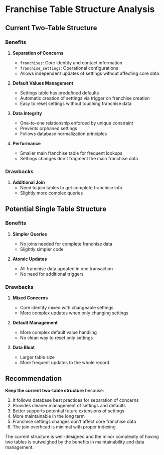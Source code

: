 # Franchise Table Structure Analysis

## Current Two-Table Structure

### Benefits
1. **Separation of Concerns**
   - `franchises`: Core identity and contact information
   - `franchise_settings`: Operational configurations
   - Allows independent updates of settings without affecting core data

2. **Default Values Management**
   - Settings table has predefined defaults
   - Automatic creation of settings via trigger on franchise creation
   - Easy to reset settings without touching franchise data

3. **Data Integrity**
   - One-to-one relationship enforced by unique constraint
   - Prevents orphaned settings
   - Follows database normalization principles

4. **Performance**
   - Smaller main franchise table for frequent lookups
   - Settings changes don't fragment the main franchise data

### Drawbacks
1. **Additional Join**
   - Need to join tables to get complete franchise info
   - Slightly more complex queries

## Potential Single Table Structure

### Benefits
1. **Simpler Queries**
   - No joins needed for complete franchise data
   - Slightly simpler code

2. **Atomic Updates**
   - All franchise data updated in one transaction
   - No need for additional triggers

### Drawbacks
1. **Mixed Concerns**
   - Core identity mixed with changeable settings
   - More complex updates when only changing settings

2. **Default Management**
   - More complex default value handling
   - No clean way to reset only settings

3. **Data Bloat**
   - Larger table size
   - More frequent updates to the whole record

## Recommendation

**Keep the current two-table structure** because:

1. It follows database best practices for separation of concerns
2. Provides cleaner management of settings and defaults
3. Better supports potential future extensions of settings
4. More maintainable in the long term
5. Franchise settings changes don't affect core franchise data
6. The join overhead is minimal with proper indexing

The current structure is well-designed and the minor complexity of having two tables is outweighed by the benefits in maintainability and data management.